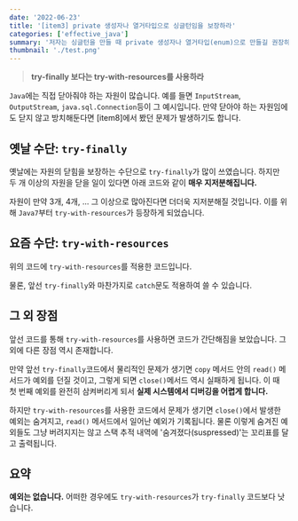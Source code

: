 ```yaml
---
date: '2022-06-23'
title: '[item3] private 생성자나 열거타입으로 싱글턴임을 보장하라'
categories: ['effective_java']
summary: '저자는 싱글턴을 만들 때 private 생성자나 열거타입(enum)으로 만들길 권장하고 있습니다. 그 이유에 대해 알아보겠습니다.'
thumbnail: './test.png'
---
```


> **try-finally 보다는 try-with-resources를 사용하라**

`Java`에는 직접 닫아줘야 하는 자원이 많습니다. 예를 들면 `InputStream`, `OutputStream`, `java.sql.Connection`등이 그 예시입니다. 만약 닫아야 하는 자원임에도 닫지 않고 방치해둔다면 [item8]에서 봤던 문제가 발생하기도 합니다.

## 옛날 수단: `try-finally`

옛날에는 자원의 닫힘을 보장하는 수단으로 `try-finally`가 많이 쓰였습니다. 하지만 두 개 이상의 자원을 닫을 일이 있다면 아래 코드와 같이 **매우 지저분해집니다.**

<script src="https://gist.github.com/gusah009/84bf80bd76b5f62a05f94a4cd6abf0e1.js"></script>

자원이 만약 3개, 4개, ... 그 이상으로 많아진다면 더더욱 지저분해질 것입니다. 이를 위해 `Java7`부터 `try-with-resources`가 등장하게 되었습니다.

## 요즘 수단: `try-with-resources`

위의 코드에 `try-with-resources`를 적용한 코드입니다.

<script src="https://gist.github.com/gusah009/88d1a1939e82ede405bd06af4a7e283e.js"></script>

물론, 앞선 `try-finally`와 마찬가지로 `catch`문도 적용하여 쓸 수 있습니다.

## 그 외 장점

앞선 코드를 통해 `try-with-resources`를 사용하면 코드가 간단해짐을 보았습니다. 그 외에 다른 장점 역시 존재합니다.

만약 앞선 `try-finally`코드에서 물리적인 문제가 생기면 `copy` 메서드 안의 `read()` 메서드가 예외를 던질 것이고, 그렇게 되면 `close()`메서드 역시 실패하게 됩니다. 이 때 첫 번째 예외를 완전히 삼켜버리게 되서 **실제 시스템에서 디버깅을 어렵게 합니다.**

하지만 `try-with-resources`를 사용한 코드에서 문제가 생기면 `close()`에서 발생한 예외는 숨겨지고, `read()` 메서드에서 일어난 예외가 기록됩니다. 물론 이렇게 숨겨진 예외들도 그냥 버려지지는 않고 스택 추적 내역에 '숨겨졌다(suspressed)'는 꼬리표를 달고 출력됩니다.

## 요약

**예외는 없습니다.** 어떠한 경우에도 `try-with-resources`가 `try-finally` 코드보다 낫습니다.

